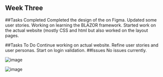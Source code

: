 ## Week Three

##Tasks Completed
Completed the design of the on Figma. Updated some user stories. Working on learning the BLAZOR framework. Started work on the actual website (mostly CSS and html but also worked on the layout pages. 

##Tasks To Do
Continue working on actual website. Refine user stories and user personas. Start on login validation.
##Issues
No issues currently.


![image](https://github.com/user-attachments/assets/ad38d891-0c33-4d3f-b12b-4c45e628d660)

![image](https://github.com/user-attachments/assets/16853341-de6c-47d8-9e85-2d4ae37f1577)
